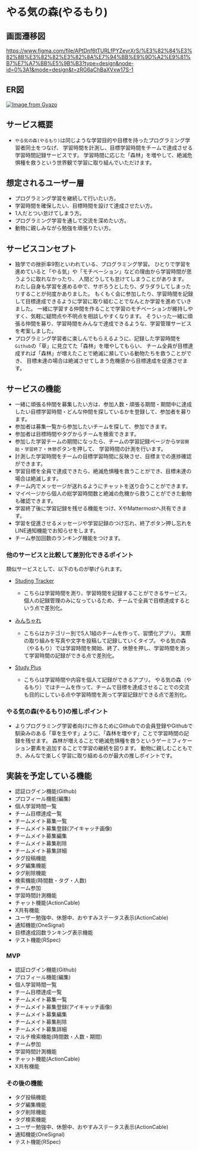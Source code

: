 # やる気の森(やるもり) 

## 画面遷移図
https://www.figma.com/file/APtDnf6tTURLfPYZeyrXrS/%E3%82%84%E3%82%8B%E3%82%82%E3%82%8A%E7%94%BB%E9%9D%A2%E9%81%B7%E7%A7%BB%E5%9B%B3?type=design&node-id=0%3A1&mode=design&t=zRG6aChBaXVxw17S-1

## ER図
[![Image from Gyazo](https://i.gyazo.com/7eeeb69eb5230357dc8cea8fe45b1f84.png)](https://gyazo.com/7eeeb69eb5230357dc8cea8fe45b1f84)

## サービス概要
- `やる気の森(やるもり)`は同じような学習目的や目標を持ったプログラミング学習者同士をつなげ、
学習時間を計測し、目標学習時間をチームで達成させる学習時間記録サービスです。
学習時間に応じた「森林」を増やして、絶滅危惧種を救うという世界観で学習に取り組んでいただけます。

## 想定されるユーザー層
- プログラミング学習を継続して行いたい方。
- 学習時間を確保したい、目標時間を設けて達成させたい方。
- 1人だとつい怠けてしまう方。
- プログラミング学習を通して交流を深めたい方。
- 動物に親しみながら勉強を頑張りたい方。

## サービスコンセプト
- 独学での挫折率9割といわれている、プログラミング学習。
ひとりで学習を進めていると「やる気」や「モチベーション」などの理由から学習時間が思うように取れなかったり、
人間どうしても怠けてしまうことがあります。
わたし自身も学習を進める中で、サボろうとしたり、ダラダラしてしまったりすることが何度かありました。
もくもく会に参加したり、学習時間を記録して目標達成できるように学習に取り組むことでなんとか学習を進めていきました。
一緒に学習する仲間を作ることで学習のモチベーションが維持しやすく、気軽に疑問点や不明点を相談しやすくなります。
そういった一緒に頑張る仲間を募り、学習時間をみんなで達成できるような、学習管理サービスを考案しました。
- プログラミング学習者に楽しんでもらえるように、記録した学習時間を`Github`の「草」に見立てた「森林」を増やしてもらい、
チーム全員が目標達成すれば「森林」が増えたことで絶滅に瀕している動物たちを救うことができ、
目標未達の場合は絶滅させてしまう危機感から目標達成を促進させます。


## サービスの機能
- 一緒に頑張る仲間を募集したい方は、参加人数・頑張る期間・期間中に達成したい目標学習時間・どんな仲間を探しているかを登録して、参加者を募ります。
- 参加者は募集一覧から参加したいチームを探して、参加できます。
- 参加者は目標時間やタグからチームを検索できます。
- 参加した学習チームの期間になったら、チームの学習記録ページから`学習開始`・`学習終了`・`休憩`ボタンを押して、
学習時間の計測を行います。
- 計測した学習時間をチームの目標学習時間に反映させ、目標までの進捗確認ができます。
- 学習目標を全員で達成できたら、絶滅危惧種を救うことができ、目標未達の場合は絶滅します。
- チーム内でメッセージが送れるようにチャットを送り合うことができます。
- マイページから個人の総学習時間数と絶滅の危機から救うことができた動物も確認できます。
- 学習終了後に学習記録を残せる機能をつけ、XやMattermostへ共有できます。
- 学習を促進させるメッセージや学習記録のつけ忘れ、終了ボタン押し忘れをLINE通知機能でお知らせをします。
- チーム参加回数のランキング機能をつけます。

### 他のサービスと比較して差別化できるポイント
類似サービスとして、以下のものが挙げられます。
- [Studing Tracker]()
  - こちらは学習時間を測り、学習時間を記録することができるサービス。
個人の記録管理のみになっているため、チームで全員で目標達成するという点で差別化。
- [みんちゃれ]()
  - こちらはカテゴリー別で5人1組のチームを作って、習慣化アプリ。
実際の取り組みを写真や文字を投稿して記録していくタイプ。
やる気の森（やるもり）では学習時間を開始、終了、休憩を押し、学習時間を測って学習時間の記録ができる点で差別化。 

- [Study Plus]()
  - こちらは学習時間や内容を個人て記録ができるアプリ。
やる気の森（やるもり）ではチームを作って、チームで目標を達成させることでの交流も目的にしている点や学習時間を測って学習記録ができる点で差別化。

### やる気の森(やるもり)の推しポイント
- よりプログラミング学習者向けに作るためにGithubでの会員登録やGithubで馴染みのある「草を生やす」ように、「森林を増やす」ことで学習時間の記録を残せます。
森林が増えることで絶滅危惧種を救うというゲーミフィケーション要素を追加することで学習の継続を図ります。
動物に親しむこともでき、みんなで楽しく学習に取り組めるのが最大の推しポイントです。

## 実装を予定している機能
  - 認証ログイン機能(Github)
  - プロフィール機能(編集)
  - 個人学習時間一覧
  - チーム目標達成一覧
  - チームメイト募集一覧
  - チームメイト募集登録(アイキャッチ画像)
  - チームメイト募集編集
  - チームメイト募集削除
  - チームメイト募集詳細
  - タグ投稿機能
  - タグ編集機能
  - タグ削除機能
  - 検索機能(時間数・タグ・人数)
  - チーム参加
  - 学習時間計測機能
  - チャット機能(ActionCable)
  - X共有機能
  - ユーザー勉強中、休憩中、おやすみステータス表示(ActionCable)
  - 通知機能(OneSignal)
  - 目標達成回数ランキング表示機能
  - テスト機能(RSpec)

### MVP
  - 認証ログイン機能(Github)
  - プロフィール機能(編集)
  - 個人学習時間一覧
  - チーム目標達成一覧
  - チームメイト募集一覧
  - チームメイト募集登録(アイキャッチ画像)
  - チームメイト募集編集
  - チームメイト募集削除
  - チームメイト募集詳細
  - マルチ検索機能(時間数・人数・期間)
  - チーム参加
  - 学習時間計測機能
  - チャット機能(ActionCable)
  - X共有機能

### その後の機能
  - タグ投稿機能
  - タグ編集機能
  - タグ削除機能
  - タグ検索機能
  - ユーザー勉強中、休憩中、おやすみステータス表示(ActionCable)
  - 通知機能(OneSignal)
  - テスト機能(RSpec)
